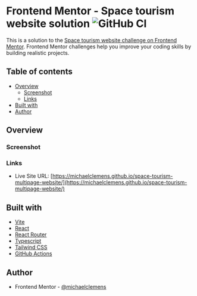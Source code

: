# Frontend Mentor - Space tourism website solution ![GitHub CI](https://github.com/michaelclemens/space-tourism-multipage-website/actions/workflows/ci.yml/badge.svg)

This is a solution to the [Space tourism website challenge on Frontend Mentor](https://www.frontendmentor.io/challenges/space-tourism-multipage-website-gRWj1URZ3). Frontend Mentor challenges help you improve your coding skills by building realistic projects. 

## Table of contents

- [Overview](#overview)
  - [Screenshot](#screenshot)
  - [Links](#links)
- [Built with](#built-with)
- [Author](#author)

## Overview

### Screenshot


### Links

- Live Site URL: [https://michaelclemens.github.io/space-tourism-multipage-website/](https://michaelclemens.github.io/space-tourism-multipage-website/)

## Built with

- [Vite](https://vite.dev/)
- [React](https://reactjs.org/)
- [React Router](https://reactrouter.com/)
- [Typescript](https://www.typescriptlang.org/)
- [Tailwind CSS](https://tailwindcss.com/)
- [GitHub Actions](https://docs.github.com/en/actions)

## Author

- Frontend Mentor - [@michaelclemens](https://www.frontendmentor.io/profile/michaelclemens)
